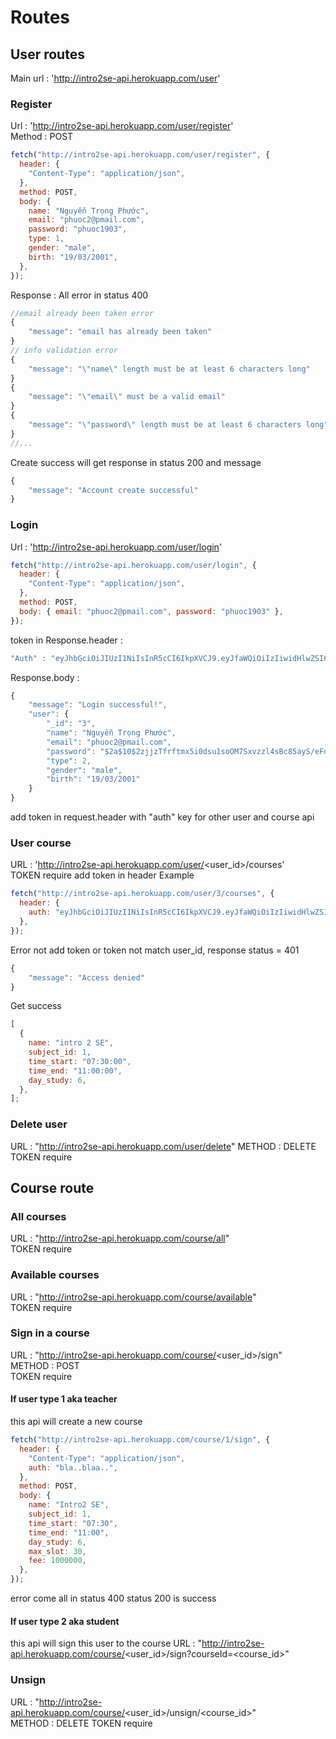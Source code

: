 # Routes

## User routes

Main url : 'http://intro2se-api.herokuapp.com/user'

### Register

Url : 'http://intro2se-api.herokuapp.com/user/register'  
Method : POST

```javascript
fetch("http://intro2se-api.herokuapp.com/user/register", {
  header: {
    "Content-Type": "application/json",
  },
  method: POST,
  body: {
    name: "Nguyễn Trọng Phước",
    email: "phuoc2@pmail.com",
    password: "phuoc1903",
    type: 1,
    gender: "male",
    birth: "19/03/2001",
  },
});
```

Response :
All error in status 400

```javascript
//email already been taken error
{
    "message": "email has already been taken"
}
// info validation error
{
    "message": "\"name\" length must be at least 6 characters long"
}
{
    "message": "\"email\" must be a valid email"
}
{
    "message": "\"password\" length must be at least 6 characters long"
}
//...
```

Create success will get response in status 200 and message

```javascript
{
    "message": "Account create successful"
}
```

### Login

Url : 'http://intro2se-api.herokuapp.com/user/login'

```javascript
fetch("http://intro2se-api.herokuapp.com/user/login", {
  header: {
    "Content-Type": "application/json",
  },
  method: POST,
  body: { email: "phuoc2@pmail.com", password: "phuoc1903" },
});
```

token in Response.header :

```javascript
"Auth" : "eyJhbGciOiJIUzI1NiIsInR5cCI6IkpXVCJ9.eyJfaWQiOiIzIiwidHlwZSI6MiwiaWF0IjoxNjM0NjUxMTY3fQ.e4ujo04URPb0LMcCJNfURebeUFzz3kI3heQoLdHCDfM"
```

Response.body :

```javascript
{
    "message": "Login successful!",
    "user": {
        "_id": "3",
        "name": "Nguyễn Trọng Phước",
        "email": "phuoc2@pmail.com",
        "password": "$2a$10$2zjjzTfrftmx5i0dsu1soOM7Sxvzzl4sBc85ayS/eFqoQXEc3bVuy",
        "type": 2,
        "gender": "male",
        "birth": "19/03/2001"
    }
}
```

add token in request.header with "auth" key for other user and course api

### User course

URL : 'http://intro2se-api.herokuapp.com/user/<user_id>/courses'  
TOKEN require
add token in header
Example

```javascript
fetch("http://intro2se-api.herokuapp.com/user/3/courses", {
  header: {
    auth: "eyJhbGciOiJIUzI1NiIsInR5cCI6IkpXVCJ9.eyJfaWQiOiIzIiwidHlwZSI6MiwiaWF0IjoxNjM0NjUxMTY3fQ.e4ujo04URPb0LMcCJNfURebeUFzz3kI3heQoLdHCDfM",
  },
});
```

Error not add token or token not match user_id, response status = 401

```javascript
{
    "message": "Access denied"
}
```

Get success

```javascript
[
  {
    name: "intro 2 SE",
    subject_id: 1,
    time_start: "07:30:00",
    time_end: "11:00:00",
    day_study: 6,
  },
];
```

### Delete user

URL : "http://intro2se-api.herokuapp.com/user/delete"
METHOD : DELETE
TOKEN require

## Course route

### All courses

URL : "http://intro2se-api.herokuapp.com/course/all"  
TOKEN require

### Available courses

URL : "http://intro2se-api.herokuapp.com/course/available"  
TOKEN require

### Sign in a course

URL : "http://intro2se-api.herokuapp.com/course/<user_id>/sign"  
METHOD : POST  
TOKEN require

#### If user type 1 aka teacher

this api will create a new course

```javascript
fetch("http://intro2se-api.herokuapp.com/course/1/sign", {
  header: {
    "Content-Type": "application/json",
    auth: "bla..blaa..",
  },
  method: POST,
  body: {
    name: "Intro2 SE",
    subject_id: 1,
    time_start: "07:30",
    time_end: "11:00",
    day_study: 6,
    max_slot: 30,
    fee: 1000000,
  },
});
```

error come all in status 400
status 200 is success

#### If user type 2 aka student

this api will sign this user to the course
URL : "http://intro2se-api.herokuapp.com/course/<user_id>/sign?courseId=<course_id>"

### Unsign

URL : "http://intro2se-api.herokuapp.com/course/<user_id>/unsign/<course_id>"  
METHOD : DELETE
TOKEN require
